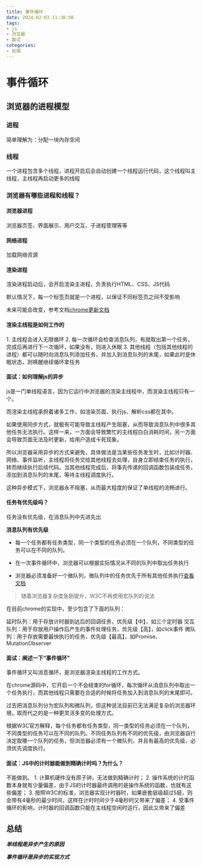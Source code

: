 ```yaml
---
title: 事件循环
date: 2024-02-03 11:38:50
tags:
- js
- 浏览器
- 面试
categories:
- 前端
---
```


# 事件循环

## 浏览器的进程模型

### 进程

简单理解为：分配一块内存空间

### 线程

一个进程包含多个线程，进程开启后会自动创建一个线程运行代码，这个线程叫主线程，主线程再启动更多的线程

### 浏览器有哪些进程和线程？

#### 浏览器进程

浏览器页签、界面展示、用户交互、子进程管理等等

#### 网络进程

加载网络资源

#### 渲染进程

渲染进程启动后，会开启渲染主进程，负责执行HTML、CSS、JS代码

默认情况下，每一个标签页就是一个进程，以保证不同标签页之间不受影响

未来可能会改变，参考文档[chrome更新文档](https://chromium.googlesource.com/chromium/src/+/main/docs/process_model_and_site_isolation.md#Modes-and-Availability)

#### 渲染主线程是如何工作的

1\. 主线程会进入无限循环
2\. 每一次循环会检查消息队列，有就取出第一个任务，完成后再进行下一次循环，如果没有，则进入休眠
3\. 其他线程（包括其他线程的进程）都可以随时向消息队列添加任务，并加入到消息队列的末尾，如果此时是休眠状态，则唤醒继续循环拿任务

#### 面试：如何理解js的异步

js是一门单线程语言，因为它运行中浏览器的渲染主线程中，而渲染主线程只有一个。

而渲染主线程承担着诸多工作，如渲染页面、执行js、解析css都在其中。

如果使用同步方式，就极有可能导致主线程产生阻塞，从而导致消息队列中很多其他任务无法执行。这样一来，一方面会导致繁忙的主线程白白消耗时间，另一方面会导致页面无法及时更新，给用户造成卡死现象。

所以浏览器采用异步的方式来避免，具体做法是当某些任务发生时，比如计时器、网络、事件监听，主线程将任务交给其他线程去处理，自身立即结束任务的执行，转而继续执行后续代码。当其他线程完成后，将事先传递的回调函数包装成任务，添加到消息队列的末尾，等待主线程调度执行。

这种异步模式下，浏览器永不阻塞，从而最大程度的保证了单线程的流畅进行。

#### 任务有优先级吗？

任务没有优先级，在消息队列中先进先出

**消息队列有优先级**

- 每一个任务都有任务类型，同一个类型的任务必须在一个队列，不同类型的任务可以在不同的队列。

- 在一次事件循环中，浏览器可以根据实际情况从不同的队列中取出任务执行

- 浏览器必须准备好一个微队列，微队列中的任务优先于所有其他任务执行[查看文档](https://html.spec.whatwg.org/multipage/webappapis.html#perform-a-microtask-checkpoint)

> 随着浏览器复杂度急剧提升，W3C不再使用宏队列的说法

在目前chrome的实现中，至少包含了下面的队列：

延时队列：用于存放计时器到达后的回调任务，优先级【中】，如三个定时器
交互队列：用于存放用户操作后产生的事件处理任务，优先级【高】，如click事件
微队列：用于存放需要最快执行的任务，优先级【最高】，如Promise、MutationObserver

#### 面试：阐述一下“事件循环”

事件循环又叫消息循环，是浏览器渲染主线程的工作方式。

在chrome源码中，它开启一个不会结束的for循环，每次循环从消息队列中取出一个任务执行，而其他线程只需要在合适的时候将任务加入到消息队列的末尾即可。

过去把消息队列分为宏队列和微队列，但这种说法目前已无法满足复杂的浏览器环境，取而代之的是一种更灵活多变的处理方式。

根据W3C官方解释，每个任务都有任务类型，同一类型的任务必须在一个队列，不同类型的任务可以在不同的队列。不同任务队列有不同的优先级，由浏览器自行决定取哪一个队列的任务，但浏览器必须有一个微队列，并且有最高的优先级，必须优先调度执行。

#### 面试：JS中的计时器能做到精确计时吗？为什么？

不能做到。
1\. 计算机硬件没有原子钟，无法做到精确计时；
2\. 操作系统的计时函数本身就有少量偏差，由于JS的计时器最终调用的是操作系统的函数，也就有这些偏差；
3\. 按照W3C的标准，浏览器实现计时器时，如果嵌套层级超过5层，则会带有4毫秒的最少时间，这样在计时时间少于4毫秒时又带来了偏差；
4\. 受事件循环的影响，计时器的回调函数只能在主线程空闲时运行，因此又带来了偏差

## 总结

**_单线程是异步产生的原因_**

**_事件循环是异步的实现方式_**